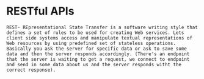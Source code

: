 # RESTful APIs
	REST- REpresentational State Transfer is a software writing style that defines a set of rules to be used for creating Web services. Lets client side systems access and manipulate textual representations of Web resources by using predefined set of stateless operations. Basically you ask the server for specific data or ask to save some data and then the server responds accordingly. (There's an endpoint that the server is waiting to get a request, we connect to endpoint and send in some data about us and the server responds witht the correct response).